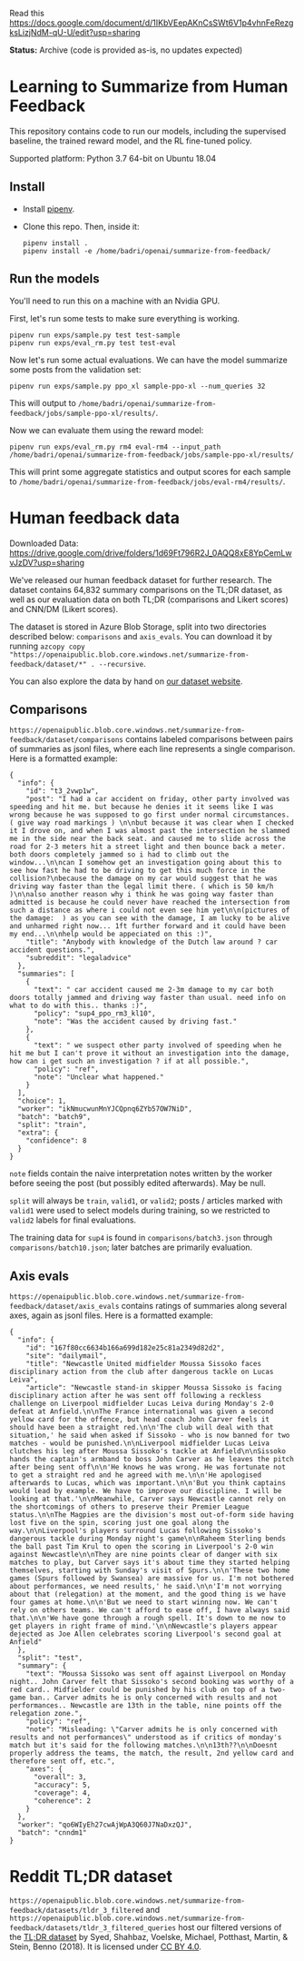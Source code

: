 Read this https://docs.google.com/document/d/1IKbVEepAKnCsSWt6V1p4vhnFeRezgksLizjNdM-qU-U/edit?usp=sharing


**Status:** Archive (code is provided as-is, no updates expected)

# Learning to Summarize from Human Feedback

This repository contains code to run our models, including the supervised baseline, the trained reward model, and the RL fine-tuned policy.

Supported platform: Python 3.7 64-bit on Ubuntu 18.04

## Install

- Install [pipenv](https://github.com/pypa/pipenv#installation).

- Clone this repo.  Then, inside it:
  ```
  pipenv install .
  pipenv install -e /home/badri/openai/summarize-from-feedback/
  ```

## Run the models

You'll need to run this on a machine with an Nvidia GPU.

First, let's run some tests to make sure everything is working.
```
pipenv run exps/sample.py test test-sample
pipenv run exps/eval_rm.py test test-eval
```

Now let's run some actual evaluations. We can have the model summarize some posts from the validation set:
```
pipenv run exps/sample.py ppo_xl sample-ppo-xl --num_queries 32
```
This will output to `/home/badri/openai/summarize-from-feedback/jobs/sample-ppo-xl/results/`.

Now we can evaluate them using the reward model:
```
pipenv run exps/eval_rm.py rm4 eval-rm4 --input_path /home/badri/openai/summarize-from-feedback/jobs/sample-ppo-xl/results/
```
This will print some aggregate statistics and output scores for each sample to `/home/badri/openai/summarize-from-feedback/jobs/eval-rm4/results/`.

# Human feedback data

Downloaded Data: https://drive.google.com/drive/folders/1d69Ft796R2J_0AQQ8xE8YpCemLwvJzDV?usp=sharing

We've released our human feedback dataset for further research. The dataset contains 64,832 summary
comparisons on the TL;DR dataset, as well as our evaluation data on both
TL;DR (comparisons and Likert scores) and CNN/DM (Likert scores).

The dataset is stored in Azure Blob Storage, split into two directories described below: `comparisons` and `axis_evals`.
You can download it by running `azcopy copy "https://openaipublic.blob.core.windows.net/summarize-from-feedback/dataset/*" . --recursive`.

You can also explore the data by hand on [our dataset website](https://openaipublic.blob.core.windows.net/summarize-from-feedback/website/index.html#/).

## Comparisons

`https://openaipublic.blob.core.windows.net/summarize-from-feedback/dataset/comparisons` contains labeled comparisons between pairs of summaries as jsonl files, where each line represents a single comparison. Here is a formatted example:

```
{
  "info": {
    "id": "t3_2vwp1w",
    "post": "I had a car accident on friday, other party involved was speeding and hit me. but because he denies it it seems like I was wrong because he was supposed to go first under normal circumstances. ( give way road markings ) \n\nbut because it was clear when I checked it I drove on, and when I was almost past the intersection he slammed me in the side near the back seat. and caused me to slide across the road for 2-3 meters hit a street light and then bounce back a meter. both doors completely jammed so i had to climb out the window...\n\ncan I somehow get an investigation going about this to see how fast he had to be driving to get this much force in the collision?\nbecause the damage on my car would suggest that he was driving way faster than the legal limit there. ( which is 50 km/h )\n\nalso another reason why i think he was going way faster than admitted is because he could never have reached the intersection from such a distance as where i could not even see him yet\n\n(pictures of the damage:  ) as you can see with the damage, I am lucky to be alive and unharmed right now... 1ft further forward and it could have been my end...\n\nhelp would be appeciated on this :)",
    "title": "Anybody with knowledge of the Dutch law around ? car accident questions.",
    "subreddit": "legaladvice"
  },
  "summaries": [
    {
      "text": " car accident caused me 2-3m damage to my car both doors totally jammed and driving way faster than usual. need info on what to do with this.. thanks :)",
      "policy": "sup4_ppo_rm3_kl10",
      "note": "Was the accident caused by driving fast."
    },
    {
      "text": " we suspect other party involved of speeding when he hit me but I can't prove it without an investigation into the damage, how can i get such an investigation ? if at all possible.",
      "policy": "ref",
      "note": "Unclear what happened."
    }
  ],
  "choice": 1,
  "worker": "ikNmucwunMnYJCQpnq6ZYb57OW7NiD",
  "batch": "batch9",
  "split": "train",
  "extra": {
    "confidence": 8
  }
}
```

`note` fields contain the naive interpretation notes written by the worker before seeing the post (but possibly edited afterwards). May be null.

`split` will always be `train`, `valid1`, or `valid2`; posts / articles marked with `valid1` were used to select models during training, so we restricted to `valid2` labels for final evaluations.

The training data for `sup4` is found in `comparisons/batch3.json` through `comparisons/batch10.json`; later batches are primarily evaluation.

## Axis evals

`https://openaipublic.blob.core.windows.net/summarize-from-feedback/dataset/axis_evals` contains ratings of summaries along several axes, again as jsonl files. Here is a formatted example:

```
{
  "info": {
    "id": "167f80cc6634b166a699d182e25c81a2349d82d2",
    "site": "dailymail",
    "title": "Newcastle United midfielder Moussa Sissoko faces disciplinary action from the club after dangerous tackle on Lucas Leiva",
    "article": "Newcastle stand-in skipper Moussa Sissoko is facing disciplinary action after he was sent off following a reckless challenge on Liverpool midfielder Lucas Leiva during Monday's 2-0 defeat at Anfield.\n\nThe France international was given a second yellow card for the offence, but head coach John Carver feels it should have been a straight red.\n\n'The club will deal with that situation,' he said when asked if Sissoko - who is now banned for two matches - would be punished.\n\nLiverpool midfielder Lucas Leiva clutches his leg after Moussa Sissoko's tackle at Anfield\n\nSissoko hands the captain's armband to boss John Carver as he leaves the pitch after being sent off\n\n'He knows he was wrong. He was fortunate not to get a straight red and he agreed with me.\n\n'He apologised afterwards to Lucas, which was important.\n\n'But you think captains would lead by example. We have to improve our discipline. I will be looking at that.'\n\nMeanwhile, Carver says Newcastle cannot rely on the shortcomings of others to preserve their Premier League status.\n\nThe Magpies are the division's most out-of-form side having lost five on the spin, scoring just one goal along the way.\n\nLiverpool's players surround Lucas following Sissoko's dangerous tackle during Monday night's game\n\nRaheem Sterling bends the ball past Tim Krul to open the scoring in Liverpool's 2-0 win against Newcastle\n\nThey are nine points clear of danger with six matches to play, but Carver says it's about time they started helping themselves, starting with Sunday's visit of Spurs.\n\n'These two home games (Spurs followed by Swansea) are massive for us. I'm not bothered about performances, we need results,' he said.\n\n'I'm not worrying about that (relegation) at the moment, and the good thing is we have four games at home.\n\n'But we need to start winning now. We can't rely on others teams. We can't afford to ease off, I have always said that.\n\n'We have gone through a rough spell. It's down to me now to get players in right frame of mind.'\n\nNewcastle's players appear dejected as Joe Allen celebrates scoring Liverpool's second goal at Anfield"
  },
  "split": "test",
  "summary": {
    "text": "Moussa Sissoko was sent off against Liverpool on Monday night.. John Carver felt that Sissoko's second booking was worthy of a red card.. Midfielder could be punished by his club on top of a two-game ban.. Carver admits he is only concerned with results and not performances.. Newcastle are 13th in the table, nine points off the relegation zone.",
    "policy": "ref",
    "note": "Misleading: \"Carver admits he is only concerned with results and not performances\" understood as if critics of monday's match but it's said for the following matches.\n\n13th??\n\nDoesnt properly address the teams, the match, the result, 2nd yellow card and therefore sent off, etc.",
    "axes": {
      "overall": 3,
      "accuracy": 5,
      "coverage": 4,
      "coherence": 2
    }
  },
  "worker": "qo6WIyEh27cwAjWpA3Q60J7NaDxzQJ",
  "batch": "cnndm1"
}
```

# Reddit TL;DR dataset

`https://openaipublic.blob.core.windows.net/summarize-from-feedback/datasets/tldr_3_filtered` and `https://openaipublic.blob.core.windows.net/summarize-from-feedback/datasets/tldr_3_filtered_queries` host our filtered versions of the [TL;DR dataset](https://zenodo.org/record/1168855) by Syed, Shahbaz, Voelske, Michael, Potthast, Martin, & Stein, Benno (2018). It is licensed under [CC BY 4.0](https://creativecommons.org/licenses/by/4.0/legalcode).
